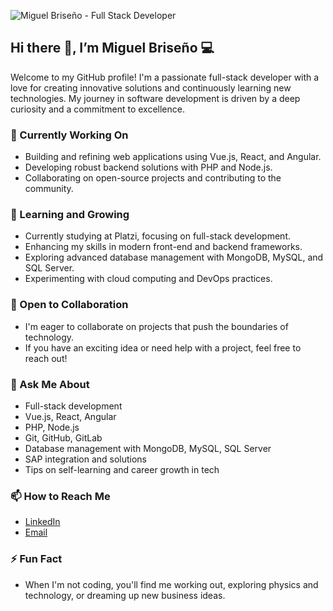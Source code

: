 ![Miguel Briseño - Full Stack Developer](https://i.postimg.cc/SK0dbhdR/Banner.png)

## Hi there 👋, I’m Miguel Briseño 💻

Welcome to my GitHub profile! I'm a passionate full-stack developer with a love for creating innovative solutions and continuously learning new technologies. My journey in software development is driven by a deep curiosity and a commitment to excellence.

### 🔭 Currently Working On
- Building and refining web applications using Vue.js, React, and Angular.
- Developing robust backend solutions with PHP and Node.js.
- Collaborating on open-source projects and contributing to the community.

### 🌱 Learning and Growing
- Currently studying at Platzi, focusing on full-stack development.
- Enhancing my skills in modern front-end and backend frameworks.
- Exploring advanced database management with MongoDB, MySQL, and SQL Server.
- Experimenting with cloud computing and DevOps practices.

### 🤝 Open to Collaboration
- I'm eager to collaborate on projects that push the boundaries of technology.
- If you have an exciting idea or need help with a project, feel free to reach out!

### 💬 Ask Me About
- Full-stack development
- Vue.js, React, Angular
- PHP, Node.js
- Git, GitHub, GitLab
- Database management with MongoDB, MySQL, SQL Server
- SAP integration and solutions
- Tips on self-learning and career growth in tech

### 📫 How to Reach Me
- [LinkedIn](https://www.linkedin.com/in/miguel-brise%C3%B1o-1ab998171)
- [Email](mailto:miguel.briseno.bustos@gmail.com)

### ⚡ Fun Fact
- When I'm not coding, you'll find me working out, exploring physics and technology, or dreaming up new business ideas.
